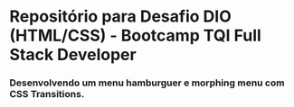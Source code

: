 # Repositório para Desafio DIO (HTML/CSS) - Bootcamp TQI Full Stack Developer 

### Desenvolvendo um menu hamburguer e morphing menu com CSS Transitions.
